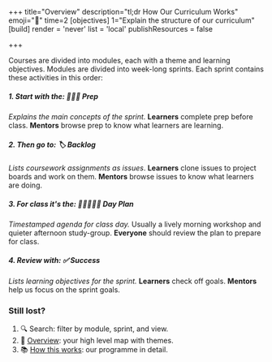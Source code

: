 +++
title="Overview"
description="tl;dr How Our Curriculum Works"
emoji="🦌"
time=2
[objectives]
    1="Explain the structure of our curriculum"
[build]
  render = 'never'
  list = 'local'
  publishResources = false

+++

Courses are divided into modules, each with a theme and learning objectives. Modules are divided into week-long sprints. Each sprint contains these activities in this order:

##### 1. Start with the: **🧑🏾‍💻 Prep**

_Explains the main concepts of the sprint._ **Learners** complete prep before class. **Mentors** browse prep to know what learners are learning.

##### 2. Then go to: **🏷️ Backlog**

_Lists coursework assignments as issues_. **Learners** clone issues to project boards and work on them. **Mentors** browse issues to know what learners are doing.

##### 3. For class it's the: **🧑🏾‍🤝‍🧑🏾 Day Plan**

_Timestamped agenda for class day._ Usually a lively morning workshop and quieter afternoon study-group. **Everyone** should review the plan to prepare for class.

##### 4. Review with: **✅ Success**

_Lists learning objectives for the sprint._ **Learners** check off goals. **Mentors** help us focus on the sprint goals.

### Still lost?

1. 🔍 Search: filter by module, sprint, and view.
1. 🦉 [Overview](/overview): your high level map with themes.
1. 📚 [How this works](/how-this-works): our programme in detail.

